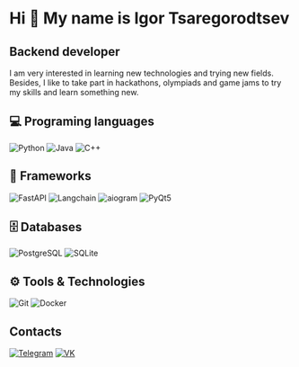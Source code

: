# Hi 👋 My name is Igor Tsaregorodtsev

## Backend developer

I am very interested in learning new technologies and trying new fields. Besides, I like to take part in hackathons, olympiads and game jams to try my skills and learn something new.

## 💻 Programing languages
![Python](https://img.shields.io/badge/Python-3776AB?style=for-the-badge&logo=python&logoColor=white)
![Java](https://img.shields.io/badge/Java-007396?style=for-the-badge&logo=java&logoColor=white)
![C++](https://img.shields.io/badge/C++-00599C?style=for-the-badge&logo=c%2b%2b&logoColor=white)

## 🧩 Frameworks
![FastAPI](https://img.shields.io/badge/FastAPI-009688?style=for-the-badge&logo=fastapi&logoColor=white)
![Langchain](https://img.shields.io/badge/LangChain-000000?style=for-the-badge&logo=langchain&logoColor=white)
![aiogram](https://img.shields.io/badge/aiogram-2C2D72?style=for-the-badge&logo=telegram&logoColor=white)
![PyQt5](https://img.shields.io/badge/PyQt5-41CD52?style=for-the-badge&logo=qt&logoColor=white)

## 🗄️ Databases
![PostgreSQL](https://img.shields.io/badge/PostgreSQL-4169E1?style=for-the-badge&logo=postgresql&logoColor=white)
![SQLite](https://img.shields.io/badge/SQLite-003B57?style=for-the-badge&logo=sqlite&logoColor=white)

## ⚙️ Tools & Technologies
![Git](https://img.shields.io/badge/Git-F05032?style=for-the-badge&logo=git&logoColor=white)
![Docker](https://img.shields.io/badge/Docker-2496ED?style=for-the-badge&logo=docker&logoColor=white)

## Contacts

[![Telegram](https://camo.githubusercontent.com/d6c57d41520093827f2f4c033ce3b0ef086f343e1a57f1af9a905adabbb76622/68747470733a2f2f696d672e736869656c64732e696f2f62616467652f54656c656772616d2d3330333935323f7374796c653d666f722d7468652d6261646765266c6f676f3d74656c656772616d)](https://t.me/IgorClove) [![VK](https://camo.githubusercontent.com/dc5d51812d6e5ac1d34ad8adf6a3425d39eb753623c0cd8d920e3795ab0e431f/68747470733a2f2f696d672e736869656c64732e696f2f62616467652f564b2d3330333935323f7374796c653d666f722d7468652d6261646765266c6f676f3d766b)](https://vk.com/igortsarek)
